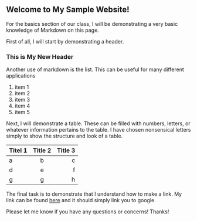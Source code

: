 ## Welcome to My Sample Website!


For the basics section of our class, I will be demonstrating a very basic knowledge of Markdown on this page. 


First of all, I will start by demonstrating a header.



### This is My New Header


Another use of markdown is the list. This can be useful for many different applications

1. item 1
2. item 2
3. item 3
4. item 4
5. item 5

Next, I will demonstrate a table. These can be filled with numbers, letters, or whatever information pertains to the table. I have chosen nonsensical letters simply to show the structure and look of a table.

| Titel 1       | Title 2       |Title 3|
| ------------- |:-------------:| -----:|
| a             | b             | c     |
| d             | e             | f     |
| g             | g             | h     |


The final task is to demonstrate that I understand how to make a link. My link can be found [here](www.google.com) and it should simply link you to google. 

Please let me know if you have any questions or concerns!
Thanks!
